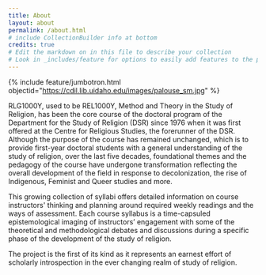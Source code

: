 ```yaml
---
title: About
layout: about
permalink: /about.html
# include CollectionBuilder info at bottom
credits: true
# Edit the markdown on in this file to describe your collection
# Look in _includes/feature for options to easily add features to the page
---
```

{% include feature/jumbotron.html objectid="https://cdil.lib.uidaho.edu/images/palouse_sm.jpg" %} 

RLG1000Y, used to be REL1000Y, Method and Theory in the Study of Religion, has been the core course of the doctoral program of the Department for the Study of Religion (DSR) since 1976 when it was first offered at the Centre for Religious Studies, the forerunner of the DSR. Although the purpose of the course has remained unchanged, which is to provide first-year doctoral students with a general understanding of the study of religion, over the last five decades, foundational themes and the pedagogy of the course have undergone transformation reflecting the overall development of the field in response to decolonization, the rise of Indigenous, Feminist and Queer studies and more. 

This growing collection of syllabi offers detailed information on course instructors' thinking and planning around required weekly readings and the ways of assessment. Each course syllabus is a time-capsuled epistemological imaging of instructors’ engagement with some of the theoretical and methodological debates and discussions during a specific phase of the development of the study of religion. 

The project is the first of its kind as it represents an earnest effort of scholarly introspection in the ever changing realm of study of religion.